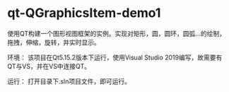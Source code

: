 # qt-QGraphicsItem-demo1
使用QT构建一个图形视图框架的实例。实现对矩形，圆，圆环，圆弧...的绘制，拖拽，伸缩，旋转，并实时显示。

环境：
该项目在Qt5.15.2版本下运行，使用Visual Studio 2019编写，故需要有QT与VS，并在VS中连接QT。

运行：
打开目录下.sln项目文件，即可运行。
